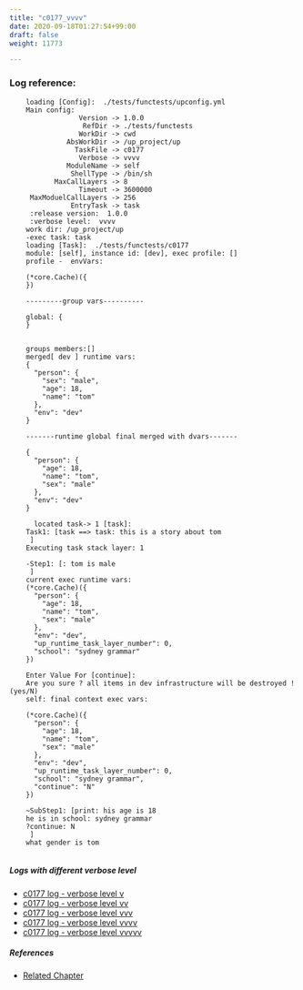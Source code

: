 ```yaml
---
title: "c0177_vvvv"
date: 2020-09-18T01:27:54+99:00
draft: false
weight: 11773

---
```


### Log reference: <no value>

```
    loading [Config]:  ./tests/functests/upconfig.yml
    Main config:
                 Version -> 1.0.0
                  RefDir -> ./tests/functests
                 WorkDir -> cwd
              AbsWorkDir -> /up_project/up
                TaskFile -> c0177
                 Verbose -> vvvv
              ModuleName -> self
               ShellType -> /bin/sh
           MaxCallLayers -> 8
                 Timeout -> 3600000
     MaxModuelCallLayers -> 256
               EntryTask -> task
     :release version:  1.0.0
     :verbose level:  vvvv
    work dir: /up_project/up
    -exec task: task
    loading [Task]:  ./tests/functests/c0177
    module: [self], instance id: [dev], exec profile: []
    profile -  envVars:
    
    (*core.Cache)({
    })
    
    ---------group vars----------
    
    global: {
    }
    
    
    groups members:[]
    merged[ dev ] runtime vars:
    {
      "person": {
        "sex": "male",
        "age": 18,
        "name": "tom"
      },
      "env": "dev"
    }
    
    -------runtime global final merged with dvars-------
    
    {
      "person": {
        "age": 18,
        "name": "tom",
        "sex": "male"
      },
      "env": "dev"
    }
    
      located task-> 1 [task]: 
    Task1: [task ==> task: this is a story about tom
     ]
    Executing task stack layer: 1
    
    -Step1: [: tom is male
     ]
    current exec runtime vars:
    (*core.Cache)({
      "person": {
        "age": 18,
        "name": "tom",
        "sex": "male"
      },
      "env": "dev",
      "up_runtime_task_layer_number": 0,
      "school": "sydney grammar"
    })
    
    Enter Value For [continue]: 
    Are you sure ? all items in dev infrastructure will be destroyed ! (yes/N)
    self: final context exec vars:
    
    (*core.Cache)({
      "person": {
        "age": 18,
        "name": "tom",
        "sex": "male"
      },
      "env": "dev",
      "up_runtime_task_layer_number": 0,
      "school": "sydney grammar",
      "continue": "N"
    })
    
    ~SubStep1: [print: his age is 18
    he is in school: sydney grammar
    ?continue: N
     ]
    what gender is tom
    
```

##### Logs with different verbose level
* [c0177 log - verbose level v](../../logs/c0177_v)
* [c0177 log - verbose level vv](../../logs/c0177_vv)
* [c0177 log - verbose level vvv](../../logs/c0177_vvv)
* [c0177 log - verbose level vvvv](../../logs/c0177_vvvv)
* [c0177 log - verbose level vvvvv](../../logs/c0177_vvvvv)

##### References
* [Related Chapter](../../vars/c0177)
